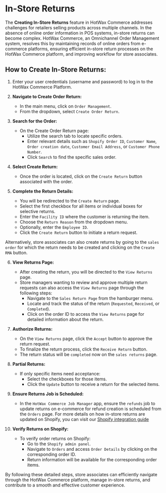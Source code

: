 # In-Store Returns

The **Creating In-Store Returns** feature in HotWax Commerce addresses challenges for retailers selling products across multiple channels. In the absence of online order information in POS systems, in-store returns can become complex. HotWax Commerce, an Omnichannel Order Management system, resolves this by maintaining records of online orders from e-commerce platforms, ensuring efficient in-store return processes on the HotWax Commerce platform, and improving workflow for store associates.

## How to Create In-Store Returns:

1. Enter your user credentials (username and password) to log in to the HotWax Commerce Platform.

2. **Navigate to Create Order Return:**
   - In the main menu, click on `Order Management`.
   - From the dropdown, select `Create Order Return`.

3. **Search for the Order:**
   - On the Create Order Return page:
     - Utilize the search tab to locate specific orders.
     - Enter relevant details such as `Shopify Order ID`, `Customer Name`, `Order creation date`, `Customer Email Address`, or `Customer Phone Number`.
     - Click `Search` to find the specific sales order.

4. **Select Create Return:**
   - Once the order is located, click on the `Create Return` button associated with the order.

5. **Complete the Return Details:**
   - You will be redirected to the `Create Return` page.
   - Select the first checkbox for all items or individual boxes for selective returns.
   - Enter the `Facility ID` where the customer is returning the item.
   - Choose the `Return Reason` from the dropdown menu.
   - Optionally, enter the `Employee ID`.
   - Click the `Create Return` button to initiate a return request.

Alternatively, store associates can also create returns by going to the `sales order` for which the return needs to be created and clicking on the `Create RMA` button.

6. **View Returns Page:**
   - After creating the return, you will be directed to the `View Returns` page.
   - Store managers wanting to review and approve multiple return requests can also access the `View Returns` page through the following steps:
     - Navigate to the `Sales Return Page` from the hamburger menu.
     - Locate and track the status of the return (`Requested`, `Received`, or `Completed`).
     - Click on the order ID to access the `View Returns` page for detailed information about the return.

7. **Authorize Returns:**
   - On the `View Returns` page, click the `Accept` button to approve the return request.
   - To finalize the return process, click the `Receive Return` button.
   - The return status will be `completed` now on the `sales returns` page.

8. **Partial Returns:**
   - If only specific items need acceptance:
     - Select the checkboxes for those items.
     - Click the `Update` button to receive a return for the selected items.

9. **Ensure Returns Job is Scheduled:**
   - In the `HotWax Commerce Job Manager` app, ensure the `refunds` job to update returns on e-commerce for refund creation is scheduled from the `Orders` page. For more details on how in-store returns are updated on Shopify, you can visit our [Shopify integration guide](https://docs.hotwax.co/integration-resources/how-does-hotwax-commerce-manage-order-returns/in-store-returns)

10. **Verify Returns on Shopify:**
    - To verify order returns on Shopify:
      - Go to the `Shopify admin panel`.
      - Navigate to `Orders` and access `Order Details` by clicking on the corresponding order ID.
      - Return information will be available for the corresponding order items.

By following these detailed steps, store associates can efficiently navigate through the HotWax Commerce platform, manage in-store returns, and contribute to a smooth and effective customer experience.
